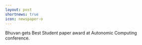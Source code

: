 ```yaml
---
layout: post
shortnews: true
icon: newspaper-o
---
```


Bhuvan gets Best Student paper award at Autonomic Computing conference.